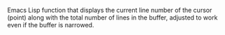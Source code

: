 Emacs Lisp function that displays the current line number of the cursor (point) along with the total number of lines in the buffer, adjusted to work even if the buffer is narrowed.
